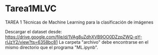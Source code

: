 # Tarea1MLVC
TAREA 1 Técnicas de Machine Learning para la clasificación de imágenes

Descargar el dataset desde: https://drive.google.com/file/d/1VAg8uZdhXVB9OO0DZzpZWQ-qY-rlJzY2/view?ts=6358bc81
La carpeta "archivo" debe encontrarse en el mismo directorio que el programa "ML.ipynb".
